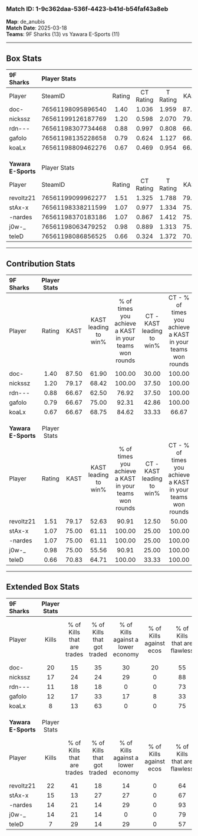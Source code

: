 ### Match ID: 1-9c362daa-536f-4423-b41d-b54faf43a8eb  
**Map**: de_anubis  
**Match Date**: 2025-03-18  
**Teams**: 9F Sharks (13) vs Yawara E-Sports (11)  

---  

## Box Stats  

| **9F Sharks**       | Player Stats      |        |           |          |       |      |       |         |        |      |     |
| :- | :- | :-: | :-: | :-: | :-: | :-: | :-: | :-: | :-: | :-: | :-: |
| Player              | SteamID           | Rating | CT Rating | T Rating | KAST  | ADR  | Kills | Assists | Deaths | K/D  | HS% |
| doc-                | 76561198095896540 |  1.40  |   1.036   |  1.959   | 87.50 | 95.4 |  20   |    8    |   16   | 1.25 | 55  |
| nickssz             | 76561199126187769 |  1.20  |   0.598   |  2.070   | 79.17 | 70.3 |  17   |    4    |   13   | 1.31 | 47  |
| rdn---              | 76561198307734468 |  0.88  |   0.997   |  0.808   | 66.67 | 59.5 |  11   |    2    |   12   | 0.92 | 45  |
| gafolo              | 76561198135228658 |  0.79  |   0.624   |  1.127   | 66.67 | 54.8 |  12   |    2    |   17   | 0.71 | 41  |
| koaLx               | 76561198809462276 |  0.67  |   0.469   |  0.954   | 66.67 | 47.0 |   8   |    3    |   15   | 0.53 | 75  |
|                     |                   |        |           |          |       |      |       |         |        |      |     |
|                     |                   |        |           |          |       |      |       |         |        |      |     |
|                     |                   |        |           |          |       |      |       |         |        |      |     |
| **Yawara E-Sports** | Player Stats      |        |           |          |       |      |       |         |        |      |     |
| Player              | SteamID           | Rating | CT Rating | T Rating | KAST  | ADR  | Kills | Assists | Deaths | K/D  | HS% |
| revoltz21           | 76561199099962277 |  1.51  |   1.325   |  1.788   | 79.17 | 90.0 |  22   |    2    |   10   | 2.20 | 63  |
| stAx-x              | 76561198338211599 |  1.07  |   0.977   |  1.334   | 75.00 | 68.9 |  15   |    7    |   15   | 1.00 | 40  |
| -nardes             | 76561198370183186 |  1.07  |   0.867   |  1.412   | 75.00 | 68.0 |  14   |    6    |   13   | 1.08 | 42  |
| j0w-_               | 76561198063479252 |  0.98  |   0.889   |  1.313   | 75.00 | 58.5 |  14   |    4    |   15   | 0.93 | 71  |
| teleD               | 76561198086856525 |  0.66  |   0.324   |  1.372   | 70.83 | 46.0 |   7   |    9    |   16   | 0.44 | 57  |
---  

## Contribution Stats  

| **9F Sharks**       | Player Stats |       |                      |                                                        |                           |                                                             |                          |                                                            |
| :- | :-: | :-: | :-: | :-: | :-: | :-: | :-: | :-: |
| Player              |    Rating    | KAST  | KAST leading to win% | % of times you achieve a KAST in your teams won rounds | CT - KAST leading to win% | CT - % of times you achieve a KAST in your teams won rounds | T - KAST leading to win% | T - % of times you achieve a KAST in your teams won rounds |
| doc-                |     1.40     | 87.50 |        61.90         |                         100.00                         |           30.00           |                           100.00                            |          90.91           |                           100.00                           |
| nickssz             |     1.20     | 79.17 |        68.42         |                         100.00                         |           37.50           |                           100.00                            |          90.91           |                           100.00                           |
| rdn---              |     0.88     | 66.67 |        62.50         |                         76.92                          |           37.50           |                           100.00                            |          87.50           |                           70.00                            |
| gafolo              |     0.79     | 66.67 |        75.00         |                         92.31                          |           42.86           |                           100.00                            |          100.00          |                           90.00                            |
| koaLx               |     0.67     | 66.67 |        68.75         |                         84.62                          |           33.33           |                            66.67                            |          90.00           |                           90.00                            |
|                     |              |       |                      |                                                        |                           |                                                             |                          |                                                            |
|                     |              |       |                      |                                                        |                           |                                                             |                          |                                                            |
|                     |              |       |                      |                                                        |                           |                                                             |                          |                                                            |
| **Yawara E-Sports** | Player Stats |       |                      |                                                        |                           |                                                             |                          |                                                            |
| Player              |    Rating    | KAST  | KAST leading to win% | % of times you achieve a KAST in your teams won rounds | CT - KAST leading to win% | CT - % of times you achieve a KAST in your teams won rounds | T - KAST leading to win% | T - % of times you achieve a KAST in your teams won rounds |
| revoltz21           |     1.51     | 79.17 |        52.63         |                         90.91                          |           12.50           |                            50.00                            |          81.82           |                           100.00                           |
| stAx-x              |     1.07     | 75.00 |        61.11         |                         100.00                         |           25.00           |                           100.00                            |          90.00           |                           100.00                           |
| -nardes             |     1.07     | 75.00 |        61.11         |                         100.00                         |           25.00           |                           100.00                            |          90.00           |                           100.00                           |
| j0w-_               |     0.98     | 75.00 |        55.56         |                         90.91                          |           25.00           |                           100.00                            |          80.00           |                           88.89                            |
| teleD               |     0.66     | 70.83 |        64.71         |                         100.00                         |           33.33           |                           100.00                            |          81.82           |                           100.00                           |
---  

## Extended Box Stats  

| **9F Sharks**       | Player Stats |                            |                            |                                    |                         |                              |                                 |        |                             |                                     |                          |                               |                            |
| :- | :-: | :-: | :-: | :-: | :-: | :-: | :-: | :-: | :-: | :-: | :-: | :-: | :-: |
| Player              |    Kills     | % of Kills that are trades | % of Kills that got traded | % of Kills against a lower economy | % of Kills against ecos | % of Kills that are flawless | % of Kills that are close duels | Deaths | % of Deaths that get traded | % of Deaths against a lower economy | % of Deaths against ecos | % of Deaths that are flawless | % of Deaths that are close |
| doc-                |      20      |             15             |             35             |                 30                 |           20            |              55              |                5                |   16   |             25              |                 19                  |            0             |              69               |             6              |
| nickssz             |      17      |             24             |             24             |                 29                 |            0            |              88              |                0                |   13   |             15              |                 15                  |            0             |              77               |             0              |
| rdn---              |      11      |             18             |             18             |                 0                  |            0            |              73              |                0                |   12   |              8              |                 17                  |            0             |              67               |             0              |
| gafolo              |      12      |             17             |             33             |                 17                 |            8            |              33              |               25                |   17   |             24              |                 18                  |            0             |              76               |             0              |
| koaLx               |      8       |             13             |             63             |                 0                  |            0            |              75              |                0                |   15   |             13              |                 20                  |            0             |              73               |             7              |
|                     |              |                            |                            |                                    |                         |                              |                                 |        |                             |                                     |                          |                               |                            |
|                     |              |                            |                            |                                    |                         |                              |                                 |        |                             |                                     |                          |                               |                            |
|                     |              |                            |                            |                                    |                         |                              |                                 |        |                             |                                     |                          |                               |                            |
| **Yawara E-Sports** | Player Stats |                            |                            |                                    |                         |                              |                                 |        |                             |                                     |                          |                               |                            |
| Player              |    Kills     | % of Kills that are trades | % of Kills that got traded | % of Kills against a lower economy | % of Kills against ecos | % of Kills that are flawless | % of Kills that are close duels | Deaths | % of Deaths that get traded | % of Deaths against a lower economy | % of Deaths against ecos | % of Deaths that are flawless | % of Deaths that are close |
| revoltz21           |      22      |             41             |             18             |                 14                 |            0            |              64              |                5                |   10   |             20              |                 10                  |            0             |              60               |             10             |
| stAx-x              |      15      |             13             |             27             |                 27                 |            0            |              67              |                0                |   15   |             27              |                 13                  |            0             |              53               |             7              |
| -nardes             |      14      |             21             |             14             |                 29                 |            0            |              93              |                0                |   13   |             23              |                  8                  |            0             |              77               |             8              |
| j0w-_               |      14      |             21             |             14             |                 0                  |            0            |              79              |                7                |   15   |             33              |                 13                  |            0             |              67               |             0              |
| teleD               |      7       |             29             |             14             |                 29                 |            0            |              57              |                0                |   16   |             50              |                 13                  |            0             |              56               |             6              |

